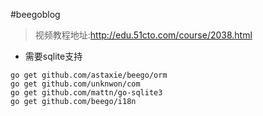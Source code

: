 #beegoblog
> 视频教程地址:http://edu.51cto.com/course/2038.html
* 需要sqlite支持

```
go get github.com/astaxie/beego/orm
go get github.com/unknwon/com
go get github.com/mattn/go-sqlite3
go get github.com/beego/i18n
```